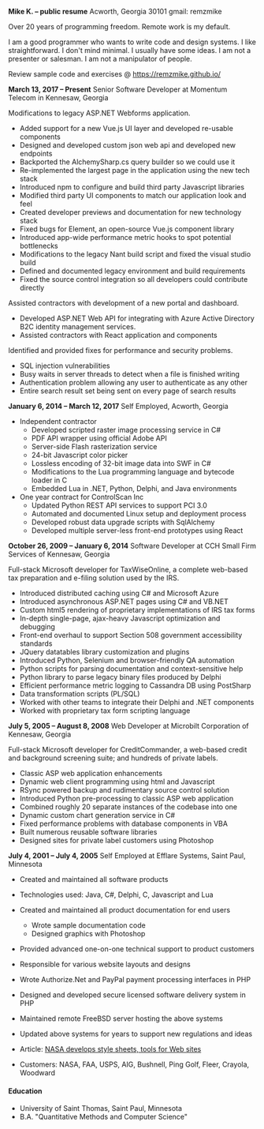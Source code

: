 **Mike K. – public resume**
Acworth, Georgia 30101
gmail: remzmike

Over 20 years of programming freedom. Remote work is my default.

I am a good programmer who wants to write code and design systems. I like straightforward. I don't mind minimal. I usually have some ideas. I am not a presenter or salesman. I am not a manipulator of people.

Review sample code and exercises @ https://remzmike.github.io/

**March 13, 2017 – Present**
Senior Software Developer at Momentum Telecom in Kennesaw, Georgia

Modifications to legacy ASP&#46;NET Webforms application.

* Added support for a new Vue.js UI layer and developed re-usable components
* Designed and developed custom json web api and developed new endpoints
* Backported the AlchemySharp.cs query builder so we could use it
* Re-implemented the largest page in the application using the new tech stack
* Introduced npm to configure and build third party Javascript libraries
* Modified third party UI components to match our application look and feel
* Created developer previews and documentation for new technology stack
* Fixed bugs for Element, an open-source Vue.js component library
* Introduced app-wide performance metric hooks to spot potential bottlenecks
* Modifications to the legacy Nant build script and fixed the visual studio build
* Defined and documented legacy environment and build requirements
* Fixed the source control integration so all developers could contribute directly
        
Assisted contractors with development of a new portal and dashboard.

* Developed ASP&#46;NET Web API for integrating with Azure Active Directory B2C identity management services.
* Assisted contractors with React application and components
    
Identified and provided fixes for performance and security problems.

* SQL injection vulnerabilities
* Busy waits in server threads to detect when a file is finished writing
* Authentication problem allowing any user to authenticate as any other
* Entire search result set being sent on every page of search results
   


**January 6, 2014 – March 12, 2017**
Self Employed, Acworth, Georgia

* Independent contractor
    * Developed scripted raster image processing service in C#
    * PDF API wrapper using official Adobe API
    * Server-side Flash rasterization service
    * 24-bit Javascript color picker
    * Lossless encoding of 32-bit image data into SWF in C#
    * Modifications to the Lua programming language and bytecode loader in C
    * Embedded Lua in .NET, Python, Delphi, and Java environments
* One year contract for ControlScan Inc
    * Updated Python REST API services to support PCI 3.0
    * Automated and documented Linux setup and deployment process
    * Developed robust data upgrade scripts with SqlAlchemy 
    * Developed multiple server-less front-end prototypes using React

**October 26, 2009 – January 6, 2014**
Software Developer at CCH Small Firm Services of Kennesaw, Georgia

Full-stack Microsoft developer for TaxWiseOnline, a complete web-based tax preparation and e-filing solution used by the IRS.

* Introduced distributed caching using C# and Microsoft Azure
* Introduced asynchronous ASP&#46;NET pages using C# and VB&#46;NET
* Custom html5 rendering of proprietary implementations of IRS tax forms
* In-depth single-page, ajax-heavy Javascript optimization and debugging
* Front-end overhaul to support Section 508 government accessibility standards
* JQuery datatables library customization and plugins
* Introduced Python, Selenium and browser-friendly QA automation
* Python scripts for parsing documentation and context-sensitive help
* Python library to parse legacy binary files produced by Delphi
* Efficient performance metric logging to Cassandra DB using PostSharp
* Data transformation scripts (PL/SQL)
* Worked with other teams to integrate their Delphi and .NET components
* Worked with proprietary tax form scripting language

**July 5, 2005 – August 8, 2008**
Web Developer at Microbilt Corporation of Kennesaw, Georgia

Full-stack Microsoft developer for CreditCommander, a web-based credit and background screening suite; and hundreds of private labels.

* Classic ASP web application enhancements
* Dynamic web client programming using html and Javascript
* RSync powered backup and rudimentary source control solution
* Introduced Python pre-processing to classic ASP web application
* Combined roughly 20 separate instances of the codebase into one
* Dynamic custom chart generation service in C#
* Fixed performance problems with database components in VBA
* Built numerous reusable software libraries
* Designed sites for private label customers using Photoshop

**July 4, 2001 – July 4, 2005**
Self Employed at Efflare Systems, Saint Paul, Minnesota

* Created and maintained all software products
* Technologies used: Java, C#, Delphi, C, Javascript and Lua
* Created and maintained all product documentation for end users
    * Wrote sample documentation code
    * Designed graphics with Photoshop
* Provided advanced one-on-one technical support to product customers
* Responsible for various website layouts and designs
* Wrote Authorize&#46;Net and PayPal payment processing interfaces in PHP
* Designed and developed secure licensed software delivery system in PHP
* Maintained remote FreeBSD server hosting the above systems
* Updated above systems for years to support new regulations and ideas
* Article: [NASA develops style sheets, tools for Web sites](https://gcn.com/articles/2005/11/29/nasa-develops-style-sheets-tools-for-web-sites.aspx)

* Customers: NASA, FAA, USPS, AIG, Bushnell, Ping Golf, Fleer, Crayola, Woodward

#### Education

* University of Saint Thomas, Saint Paul, Minnesota
* B.A. "Quantitative Methods and Computer Science"

